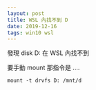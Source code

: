 ```yaml
---
layout: post
title: WSL 內找不到 D
date: 2019-12-16
tags: win10 wsl
---
```



發現 disk D: 在 WSL 內找不到

要手動 mount 那指令是 ....

```
mount -t drvfs D: /mnt/d
```
